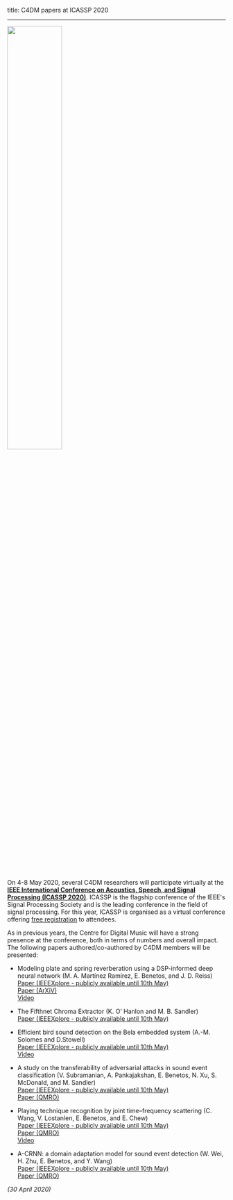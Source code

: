 title: C4DM papers at ICASSP 2020

-------------------

<p><img src="/news/images/ICASSP-2020-logo.png" width="50%" /></p>

On 4-8 May 2020, several C4DM researchers will participate virtually at the <b>[IEEE International Conference on Acoustics, Speech, and Signal Processing (ICASSP 2020)](https://2020.ieeeicassp.org/)</b>. ICASSP is the flagship conference of the IEEE's Signal Processing Society and is the leading conference in the field of signal processing. For this year, ICASSP is organised as a virtual conference offering [free registration](https://2020.ieeeicassp.org/registration/) to attendees.

As in previous years, the Centre for Digital Music will have a strong presence at the conference, both in terms of numbers and overall impact. The following papers authored/co-authored by C4DM members will be presented:

* Modeling plate and spring reverberation using a DSP-informed deep neural network (M. A. Martínez Ramírez, E. Benetos, and J. D. Reiss)
<br>[Paper (IEEEXplore - publicly available until 10th May)](https://ieeexplore.ieee.org/document/9053093/)
<br>[Paper (ArXiV)](https://arxiv.org/abs/1910.10105v2)
<br>[Video](https://www.youtube.com/watch?v=WcEybhnHHso)

* The Fifthnet Chroma Extractor (K. O’ Hanlon and M. B. Sandler)
<br>[Paper (IEEEXplore - publicly available until 10th May)](https://ieeexplore.ieee.org/document/9053714)

* Efficient bird sound detection on the Bela embedded system (A.-M. Solomes and D.Stowell)
<br>[Paper (IEEEXplore - publicly available until 10th May)](https://ieeexplore.ieee.org/document/9053533)
<br>[Video](https://www.youtube.com/watch?v=sCeJqfmVGcA)

* A study on the transferability of adversarial attacks in sound event classification (V. Subramanian, A. Pankajakshan, E. Benetos, N. Xu, S. McDonald, and M. Sandler)
<br>[Paper (IEEEXplore - publicly available until 10th May)](https://ieeexplore.ieee.org/document/9054445/)
<br>[Paper (QMRO)](https://qmro.qmul.ac.uk/xmlui/handle/123456789/63241)

* Playing technique recognition by joint time–frequency scattering (C. Wang, V. Lostanlen, E. Benetos, and E. Chew)
<br>[Paper (IEEEXplore - publicly available until 10th May)](https://ieeexplore.ieee.org/document/9053474/)
<br>[Paper (QMRO)](https://qmro.qmul.ac.uk/xmlui/handle/123456789/63588)
<br>[Video](https://media.qmplus.qmul.ac.uk/media/t/1_v5p86oo8)

* A-CRNN: a domain adaptation model for sound event detection (W. Wei, H. Zhu, E. Benetos, and Y. Wang)
<br>[Paper (IEEEXplore - publicly available until 10th May)](https://ieeexplore.ieee.org/document/9054248/)
<br>[Paper (QMRO)](https://qmro.qmul.ac.uk/xmlui/handle/123456789/63518)


<i>(30 April 2020)</i>

